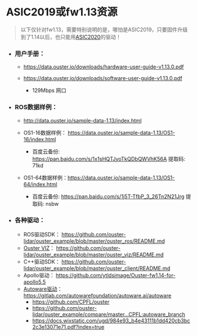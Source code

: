 

# ASIC2019或fw1.13资源

> 以下仅针对fw1.13，需要特别说明的是，哪怕是ASIC2019，只要固件升级到了1.14以后，也只能用[ASIC2020](/asic2020)的驱动！

- ### 用户手册：

  - https://data.ouster.io/downloads/hardware-user-guide-v1.13.0.pdf

  - https://data.ouster.io/downloads/software-user-guide-v1.13.0.pdf

    - 129Mbps 网口

    

- ### ROS数据样例：

  -  http://data.ouster.io/sample-data-1.13/index.html

  - OS1-16数据样例： https://data.ouster.io/sample-data-1.13/OS1-16/index.html

    - 百度云备份: https://pan.baidu.com/s/1x1sHQTJyoTkQDbQWVhK56A 提取码: 71kd

  - OS1-64数据样例：https://data.ouster.io/sample-data-1.13/OS1-64/index.html

    - 百度云备份: https://pan.baidu.com/s/1j5T-TfbP_3_26Tn2N21Jrg 提取码: nsbw

    

- ### 各种驱动：

  - ROS驱动SDK： https://github.com/ouster-lidar/ouster_example/blob/master/ouster_ros/README.md
  - [Ouster VIZ](https://drive.weixin.qq.com/s?k=AEYARQeBAAY4lGVnMmAE4AvQanABU)：   https://github.com/ouster-lidar/ouster_example/blob/master/ouster_viz/README.md
  - C++驱动SDK： https://github.com/ouster-lidar/ouster_example/blob/master/ouster_client/README.md
  - Apollo驱动：   https://github.com/ytldsimage/Ouster-fw1.14-for-apollo5.5
  - [Autoware驱动](https://docs.wixstatic.com/ugd/984e93_b4e43111b1dd420cb3bc2c3e13071e71.pdf?index=true)：https://gitlab.com/autowarefoundation/autoware.ai/autoware
    - https://github.com/CPFL/ouster
    - https://github.com/ouster-lidar/ouster_example/compare/master...CPFL:autoware_branch
    - https://docs.wixstatic.com/ugd/984e93_b4e43111b1dd420cb3bc2c3e13071e71.pdf?index=true

 